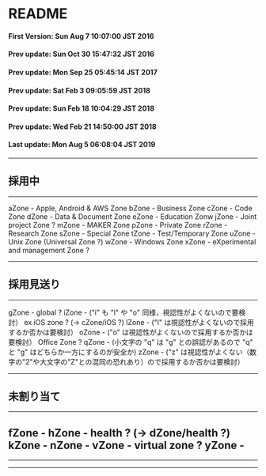 # __README__


#### First Version: Sun Aug  7 10:07:00 JST 2016
#### Prev update: Sun Oct 30 15:47:32 JST 2016
#### Prev update: Mon Sep 25 05:45:14 JST 2017
#### Prev update: Sat Feb  3 09:05:59 JST 2018
#### Prev update: Sun Feb 18 10:04:29 JST 2018
#### Prev update: Wed Feb 21 14:50:00 JST 2018
#### Last update: Mon Aug  5 06:08:04 JST 2019

----------
## 採用中
----------
aZone - Apple, Android & AWS Zone
bZone - Business Zone
cZone - Code Zone
dZone - Data & Document Zone
eZone - Education Zonw
jZone - Joint project Zone ?
mZone - MAKER Zone
pZone - Private Zone
rZone - Research Zone
sZone - Special Zone 
tZone - Test/Temporary Zone
uZone - Unix Zone (Universal Zone ?)
wZone - Windows Zone
xZone - eXperimental and management Zone ?

----------
## 採用見送り
----------
gZone - global ? 
iZone - ("i" も "l" や "o" 同様，視認性がよくないので要検討） ex iOS zone ? (-> cZone/iOS ?)
lZone - ("l" は視認性がよくないので採用するか否かは要検討）
oZone - ("o" は視認性がよくないので採用するか否かは要検討） Office Zone ?
qZone - (小文字の "q" は "g" との誤認があるので "q" と "g" はどちらか一方にするのが安全か) 
zZone - ("z" は視認性がよくない（数字の"2"や大文字の"Z"との混同の恐れあり）ので採用するか否かは要検討）

----------
## 未割り当て
----------
fZone - 
hZone - health ? (-> dZone/health ?)
kZone - 
nZone - 
vZone - virtual zone ?
yZone -
----------


----------------------------------------

----

